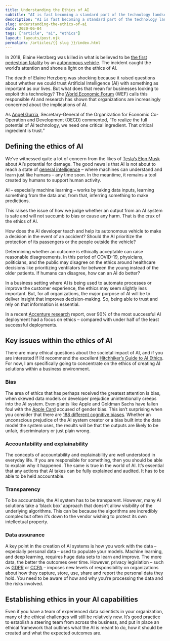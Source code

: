 ```yaml
---
title: Understanding the Ethics of AI
subtitle: "AI is fast becoming a standard part of the technology landscape for many organizations."
description: "AI is fast becoming a standard part of the technology landscape for many organizations."
slug: understanding-the-ethics-of-ai
date: 2020-06-04
tags: ["article", "ai", "ethics"]
layout: layouts/post.njk
permalink: /articles/{{ slug }}/index.html
---
```


In 2018, Elaine Herzberg was killed in what is believed to be [the first pedestrian fatality](https://www.forbes.com/sites/cognitiveworld/2019/09/26/what-happens-with-self-driving-cars-kill-people/#5bbe1d5b405c) by an [autonomous vehicle](https://www.twi-global.com/technical-knowledge/faqs/what-is-an-autonomous-vehicle). The incident caught the world’s attention and shone a light on the ethics of AI.

The death of Elaine Herzberg was shocking because it raised questions about whether we could trust Artificial Intelligence (AI) with something as important as our lives. But what does that mean for businesses looking to exploit this technology? The [World Economic Forum](https://www.weforum.org/agenda/2019/06/4-steps-to-developing-responsible-ai/) (WEF) calls this responsible AI and research has shown that organizations are increasingly concerned about the implications of AI.

As [Angel Gurria](https://www.london.edu/think/iie-ai-significant-potential-but-ethics-must-be-the-starting-point-says-oecd), Secretary-General of the Organization for Economic Co-Operation and Development (OECD) commented, “To realize the full potential of AI technology, we need one critical ingredient. That critical ingredient is trust.”

## Defining the ethics of AI

We’ve witnessed quite a lot of concern from the likes of [Tesla’s Elon Musk](https://www.theverge.com/2020/2/18/21142489/elon-musk-ai-regulation-tweets-open-ai-tesla-spacex-twitter) about AI’s potential for damage. The good news is that AI is not about to reach a state of [general intelligence](https://www.forbes.com/sites/cognitiveworld/2019/06/10/how-far-are-we-from-achieving-artificial-general-intelligence/#376dcf1f6dc4) – where machines can understand and learn just like humans – any time soon. In the meantime, it remains a tool created by humans to support human activity.

AI – especially machine learning – works by taking data inputs, learning something from the data and, from that, inferring something to make predictions.

This raises the issue of how we judge whether an output from an AI system is safe and will not succumb to bias or cause any harm. That is the crux of the ethics of AI.

How does the AI developer teach and help its autonomous vehicle to make a decision in the event of an accident? Should the AI prioritize the protection of its passengers or the people outside the vehicle?

Determining whether an outcome is ethically acceptable can raise reasonable disagreements. In this period of COVID-19, physicians, politicians, and the public may disagree on the ethics around healthcare decisions like prioritizing ventilators for between the young instead of the older patients. If humans can disagree, how can an AI do better?

In a business setting where AI is being used to automate processes or improve the customer experience, the ethics may seem slightly less important. But, for all organizations, the major purpose of AI will be to deliver insight that improves decision-making. So, being able to trust and rely on that information is essential.

In a recent [Accenture research](https://www.accenture.com/t20180919T202227Z__w__/us-en/_acnmedia/PDF-86/Accenture-AI-Momentum-Final.pdf) report, over 90% of the most successful AI deployment had a focus on ethics – compared with under half of the least successful deployments.

## Key issues within the ethics of AI

There are many ethical questions about the societal impact of AI, and if you are interested If I’d recommend the excellent [Hitchhiker’s Guide to AI Ethics](https://towardsdatascience.com/the-hitchhikers-guide-to-ai-ethics-part-3-what-ai-does-its-impact-c27b9106427a). For now, I am specifically going to concentrate on the ethics of creating AI solutions within a business environment.

### Bias

The area of ethics that has perhaps received the greatest attention is bias, when skewed data models or developer prejudice unintentionally creeps into the AI system. Even giants like Apple and Goldman Sachs have fallen foul with the [Apple Card](https://www.nytimes.com/2019/11/10/business/Apple-credit-card-investigation.html) accused of gender bias. This isn’t surprising when you consider that there are [188 different cognitive biases](https://www.visualcapitalist.com/every-single-cognitive-bias/). Whether an unconscious prejudice of the AI system creator or a bias built into the data model the system uses, the results will be that the outputs are likely to be unfair, discriminatory or just plain wrong.

### Accountability and explainability

The concepts of accountability and explainability are well understood in everyday life. If you are responsible for something, then you should be able to explain why it happened. The same is true in the world of AI. It’s essential that any actions that AI takes can be fully explained and audited. It has to be able to be held accountable.

### Transparency

To be accountable, the AI system has to be transparent. However, many AI solutions take a ‘black box’ approach that doesn’t allow visibility of the underlying algorithms. This can be because the algorithms are incredibly complex but often it’s down to the vendor wishing to protect its own intellectual property.

### Data assurance

A key point in the creation of AI systems is how you work with the data – especially personal data – used to populate your models. Machine learning, and deep learning, requires huge data sets to learn and improve. The more data, the better the outcomes over time. However, privacy legislation – such as [GDPR](https://ico.org.uk/about-the-ico/news-and-events/ai-blog-data-protection-impact-assessments-and-ai/) or [CCPA](https://www.forbes.com/sites/tomtaulli/2019/12/27/ccpa--what-does-it-mean-for-ai-artificial-intelligence/#1ac45c056bb2) – imposes new levels of responsibility on organizations about how they capture, store, use, share and report the personal data they hold. You need to be aware of how and why you’re processing the data and the risks involved.

## Establishing ethics in your AI capabilities

Even if you have a team of experienced data scientists in your organization, many of the ethical challenges will still be relatively new. It’s good practice to establish a steering team from across the business, and put in place an ethical framework that outlines what the AI is meant to do, how it should be created and what the expected outcomes are.
